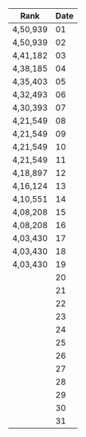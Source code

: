 |Rank| Date |
|---------|--|
| 4,50,939 |01|
| 4,50,939 |02|
| 4,41,182 |03|
| 4,38,185 |04|
| 4,35,403  |05|
| 4,32,493 |06|
| 4,30,393 |07|
| 4,21,549  |08|
| 4,21,549 |09|
| 4,21,549|10|
| 4,21,549  |11|
| 4,18,897  |12|
| 4,16,124  |13|
| 4,10,551 |14|
| 4,08,208 |15|
| 4,08,208  |16|
|  4,03,430 |17|
| 4,03,430  |18|
|  4,03,430 |19|
|  |20|
|   |21|
|   |22|
|   |23|
|   |24|
|    |25|
|    |26|
|    |27|
|   |28|
|   |29|
|   |30|
|   |31|
